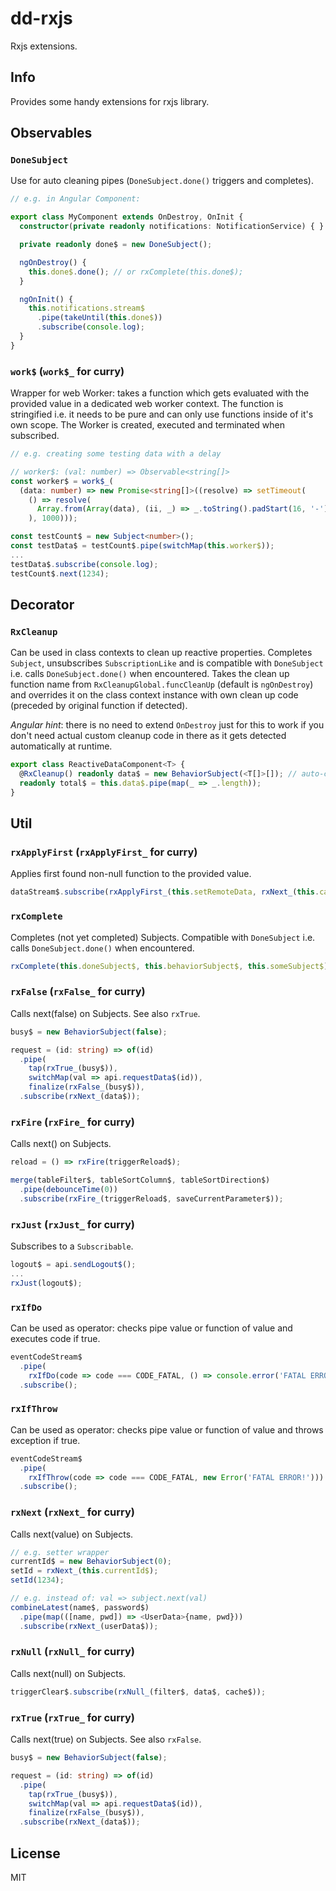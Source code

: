 # dd-rxjs

Rxjs extensions.

## Info

Provides some handy extensions for rxjs library.

## Observables

### `DoneSubject`

Use for auto cleaning pipes (`DoneSubject.done()` triggers and completes).

```typescript
// e.g. in Angular Component:

export class MyComponent extends OnDestroy, OnInit {
  constructor(private readonly notifications: NotificationService) { }

  private readonly done$ = new DoneSubject();

  ngOnDestroy() {
    this.done$.done(); // or rxComplete(this.done$);
  }

  ngOnInit() {
    this.notifications.stream$
      .pipe(takeUntil(this.done$))
      .subscribe(console.log);
  }
}
```

### `work$` (`work$_` for curry)

Wrapper for web Worker: takes a function which gets evaluated with the provided value in a dedicated web worker context. The function is stringified i.e. it needs to be pure and can only use functions inside of it's own scope. The Worker is created, executed and terminated when subscribed.

```typescript
// e.g. creating some testing data with a delay

// worker$: (val: number) => Observable<string[]>
const worker$ = work$_(
  (data: number) => new Promise<string[]>((resolve) => setTimeout(
    () => resolve(
      Array.from(Array(data), (ii, _) => _.toString().padStart(16, '-'))
    ), 1000)));

const testCount$ = new Subject<number>();
const testData$ = testCount$.pipe(switchMap(this.worker$));
...
testData$.subscribe(console.log);
testCount$.next(1234);
```

## Decorator

### `RxCleanup`

Can be used in class contexts to clean up reactive properties. Completes `Subject`, unsubscribes `SubscriptionLike` and is compatible with `DoneSubject` i.e. calls `DoneSubject.done()` when encountered. Takes the clean up function name from `RxCleanupGlobal.funcCleanUp` (default is `ngOnDestroy`) and overrides it on the class context instance with own clean up code (preceded by original function if detected).

*Angular hint*: there is no need to extend `OnDestroy` just for this to work if you don't need actual custom cleanup code in there as it gets detected automatically at runtime.

```typescript
export class ReactiveDataComponent<T> {
  @RxCleanup() readonly data$ = new BehaviorSubject(<T[]>[]); // auto-completed
  readonly total$ = this.data$.pipe(map(_ => _.length));
}
```

## Util

### `rxApplyFirst` (`rxApplyFirst_` for curry)

Applies first found non-null function to the provided value.

```typescript
dataStream$.subscribe(rxApplyFirst_(this.setRemoteData, rxNext_(this.cachedData$)));
```

### `rxComplete`

Completes (not yet completed) Subjects. Compatible with `DoneSubject` i.e. calls `DoneSubject.done()` when encountered.

```typescript
rxComplete(this.doneSubject$, this.behaviorSubject$, this.someSubject$);
```

### `rxFalse` (`rxFalse_` for curry)

Calls next(false) on Subjects. See also `rxTrue`.

```typescript
busy$ = new BehaviorSubject(false);

request = (id: string) => of(id)
  .pipe(
    tap(rxTrue_(busy$)),
    switchMap(val => api.requestData$(id)),
    finalize(rxFalse_(busy$)),
  .subscribe(rxNext_(data$));
```

### `rxFire` (`rxFire_` for curry)

Calls next() on Subjects.

```typescript
reload = () => rxFire(triggerReload$);

merge(tableFilter$, tableSortColumn$, tableSortDirection$)
  .pipe(debounceTime(0))
  .subscribe(rxFire_(triggerReload$, saveCurrentParameter$));
```

### `rxJust` (`rxJust_` for curry)

Subscribes to a `Subscribable`.

```typescript
logout$ = api.sendLogout$();
...
rxJust(logout$);
```

### `rxIfDo`

Can be used as operator: checks pipe value or function of value and executes code if true.

```typescript
eventCodeStream$
  .pipe(
    rxIfDo(code => code === CODE_FATAL, () => console.error('FATAL ERROR!')))
  .subscribe();
```

### `rxIfThrow`

Can be used as operator: checks pipe value or function of value and throws exception if true.

```typescript
eventCodeStream$
  .pipe(
    rxIfThrow(code => code === CODE_FATAL, new Error('FATAL ERROR!')))
  .subscribe();
```

### `rxNext` (`rxNext_` for curry)

Calls next(value) on Subjects.

```typescript
// e.g. setter wrapper
currentId$ = new BehaviorSubject(0);
setId = rxNext_(this.currentId$);
setId(1234);

// e.g. instead of: val => subject.next(val)
combineLatest(name$, password$)
  .pipe(map(([name, pwd]) => <UserData>{name, pwd}))
  .subscribe(rxNext_(userData$));
```

### `rxNull` (`rxNull_` for curry)

Calls next(null) on Subjects.

```typescript
triggerClear$.subscribe(rxNull_(filter$, data$, cache$));
```

### `rxTrue` (`rxTrue_` for curry)

Calls next(true) on Subjects. See also `rxFalse`.

```typescript
busy$ = new BehaviorSubject(false);

request = (id: string) => of(id)
  .pipe(
    tap(rxTrue_(busy$)),
    switchMap(val => api.requestData$(id)),
    finalize(rxFalse_(busy$)),
  .subscribe(rxNext_(data$));
```

## License

MIT

[Source Code]: https://github.com/rlexa/dd-rxjs